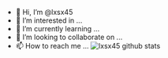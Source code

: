 - 👋 Hi, I’m @lxsx45
- 👀 I’m interested in ...
- 🌱 I’m currently learning ...
- 💞️ I’m looking to collaborate on ...
- 📫 How to reach me ...
![lxsx45 github stats](https://github-readme-stats.vercel.app/api?username=lxsx45&show_icons=true&theme=merko)
<!---
lxsx45/lxsx45 is a ✨ special ✨ repository because its `README.md` (this file) appears on your GitHub profile.
You can click the Preview link to take a look at your changes.
--->
